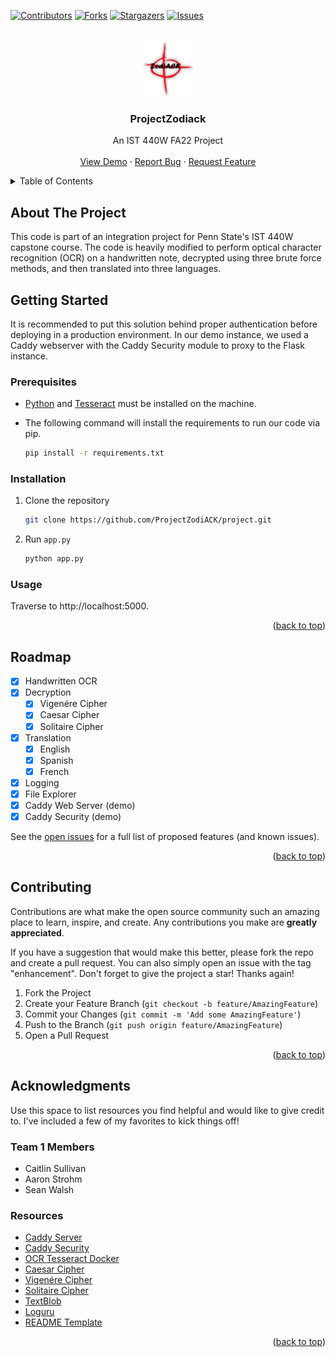 <!-- PROJECT SHIELDS -->
[![Contributors][contributors-shield]][contributors-url]
[![Forks][forks-shield]][forks-url]
[![Stargazers][stars-shield]][stars-url]
[![Issues][issues-shield]][issues-url]



<!-- PROJECT LOGO -->
<br />
<div align="center">
  <a href="https://github.com/ProjectZodiACK/project">
    <img src="static/img/ZodiACK.png" alt="Logo" width="80" height="90">
  </a>

  <h3 align="center">ProjectZodiack</h3>

  <p align="center">
    An IST 440W FA22 Project
    <br />
    <br />
    <a href="https://zodiack.tk">View Demo</a>
    ·
    <a href="https://github.com/ProjectZodiack/project/issues">Report Bug</a>
    ·
    <a href="https://github.com/ProjectZodiack/project/issues">Request Feature</a>
  </p>
</div>



<!-- TABLE OF CONTENTS -->
<details>
  <summary>Table of Contents</summary>
  <ol>
    <li><a href="#about-the-project">About The Project</a></li>
    <li>
      <a href="#getting-started">Getting Started</a>
      <ul>
        <li><a href="#prerequisites">Prerequisites</a></li>
        <li><a href="#installation">Installation</a></li>
        <li><li><a href="#usage">Usage</a></li>
      </ul>
    </li>
    <li><a href="#roadmap">Roadmap</a></li>
    <li><a href="#contributing">Contributing</a></li>
    <li><a href="#acknowledgments">Acknowledgments</a></li>
  </ol>
</details>



<!-- ABOUT THE PROJECT -->
## About The Project

This code is part of an integration project for Penn State's IST 440W capstone course. The code is heavily modified to perform optical character recognition (OCR) on a handwritten note, decrypted using three brute force methods, and then translated into three languages.



<!-- GETTING STARTED -->
## Getting Started

It is recommended to put this solution behind proper authentication before deploying in a production environment. In our demo instance, we used a Caddy webserver with the Caddy Security module to proxy to the Flask instance.

### Prerequisites

* <a href="https://www.python.org/downloads/">Python</a> and <a href="https://tesseract-ocr.github.io/tessdoc/Downloads.html">Tesseract</a> must be installed on the machine. 
* The following command will install the requirements to run our code via pip.

  ```sh
  pip install -r requirements.txt
  ```

### Installation

1. Clone the repository

   ```sh
   git clone https://github.com/ProjectZodiACK/project.git
   ```
2. Run `app.py`

   ```sh
   python app.py
   ```
   
### Usage

Traverse to http://localhost:5000.

<p align="right">(<a href="#readme-top">back to top</a>)</p>



<!-- ROADMAP -->
## Roadmap

- [x] Handwritten OCR
- [x] Decryption
    - [x] Vigenére Cipher
    - [x] Caesar Cipher
    - [x] Solitaire Cipher
- [x] Translation
    - [x] English
    - [x] Spanish
    - [x] French
- [x] Logging
- [x] File Explorer
- [x] Caddy Web Server (demo)
- [x] Caddy Security (demo) 

See the [open issues](https://github.com/ProjectZodiack/project/issues) for a full list of proposed features (and known issues).

<p align="right">(<a href="#readme-top">back to top</a>)</p>



<!-- CONTRIBUTING -->
## Contributing

Contributions are what make the open source community such an amazing place to learn, inspire, and create. Any contributions you make are **greatly appreciated**.

If you have a suggestion that would make this better, please fork the repo and create a pull request. You can also simply open an issue with the tag "enhancement".
Don't forget to give the project a star! Thanks again!

1. Fork the Project
2. Create your Feature Branch (`git checkout -b feature/AmazingFeature`)
3. Commit your Changes (`git commit -m 'Add some AmazingFeature'`)
4. Push to the Branch (`git push origin feature/AmazingFeature`)
5. Open a Pull Request

<p align="right">(<a href="#readme-top">back to top</a>)</p>



<!-- ACKNOWLEDGMENTS -->
## Acknowledgments

Use this space to list resources you find helpful and would like to give credit to. I've included a few of my favorites to kick things off!

### Team 1 Members
* Caitlin Sullivan
* Aaron Strohm
* Sean Walsh

### Resources
* [Caddy Server](https://github.com/caddyserver/)
* [Caddy Security](https://github.com/greenpau/caddy-security/)
* [OCR Tesseract Docker](https://github.com/ricktorzynski/ocr-tesseract-docker)
* [Caesar Cipher](https://github.com/ObeidaElJundi/caesarHacker)
* [Vigenére Cipher](https://github.com/MateuszLenczewski/Vigenere-code-brute-forcedecryption)
* [Solitaire Cipher](https://github.com/fmurer/solitaire_decrypter)
* [TextBlob](https://github.com/sloria/TextBlob)
* [Loguru](https://github.com/Delgan/loguru)
* [README Template](https://github.com/othneildrew/Best-README-Template)

<p align="right">(<a href="#readme-top">back to top</a>)</p>



<!-- MARKDOWN LINKS & IMAGES -->
<!-- https://www.markdownguide.org/basic-syntax/#reference-style-links -->
[contributors-shield]: https://img.shields.io/github/contributors/ProjectZodiack/project.svg?style=for-the-badge
[contributors-url]: https://github.com/ProjectZodiack/project/graphs/contributors
[forks-shield]: https://img.shields.io/github/forks/ProjectZodiack/project.svg?style=for-the-badge
[forks-url]: https://github.com/ProjectZodiack/project/network/members
[stars-shield]: https://img.shields.io/github/stars/ProjectZodiack/project.svg?style=for-the-badge
[stars-url]: https://github.com/ProjectZodiack/project/stargazers
[issues-shield]: https://img.shields.io/github/issues/ProjectZodiack/project.svg?style=for-the-badge
[issues-url]: https://github.com/ProjectZodiack/project/issues
[license-shield]: https://img.shields.io/github/license/ProjectZodiack/project.svg?style=for-the-badge
[license-url]: https://github.com/ProjectZodiack/project/blob/master/LICENSE.txt
[linkedin-shield]: https://img.shields.io/badge/-LinkedIn-black.svg?style=for-the-badge&logo=linkedin&colorB=555
[linkedin-url]: https://linkedin.com/in/othneildrew
